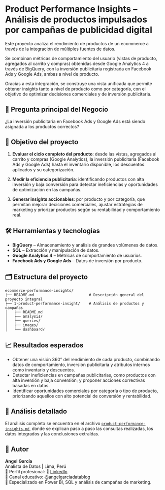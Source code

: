 # Product Performance Insights – Análisis de productos impulsados por campañas de publicidad digital

Este proyecto analiza el rendimiento de productos de un ecommerce a través de la integración de múltiples fuentes de datos. 

Se combinan métricas de comportamiento del usuario (vistas de producto, agregados al carrito y compras) obtenidas desde Google Analytics 4 a través de BigQuery, 
con la inversión publicitaria registrada en Facebook Ads y Google Ads, ambas a nivel de producto.

Gracias a esta integración, se construye una vista unificada que permite obtener insights tanto a nivel de producto como por categoría, 
con el objetivo de optimizar decisiones comerciales y de inversión publicitaria.

## 📍 Pregunta principal del Negocio
¿La inversión publicitaria en Facebook Ads y Google Ads está siendo asignada a los productos correctos?


## 🎯 Objetivo del proyecto
1. **Evaluar el ciclo completo del producto**: desde las vistas,  agregados al carrito y compras (Google Analytics), 
la inversión publicitaria (Facebook Ads y Google Ads) hasta el inventario disponible, los descuentos aplicados y su categorización.

2. **Medir la eficiencia publicitaria**: identificando productos con alta inversión y baja conversión para detectar ineficiencias y oportunidades de optimización en las campañas.

3. **Generar insights accionables**: por producto y por categoría, que permitan mejorar decisiones comerciales, ajustar estrategias de marketing y priorizar productos según su rentabilidad y comportamiento real.


## 🛠️ Herramientas y tecnologías

- **BigQuery** – Almacenamiento y análisis de grandes volúmenes de datos.
- **SQL** – Extracción y manipulación de datos.
- **Google Analytics 4** – Métricas de comportamiento de usuarios.
- **Facebook Ads y Google Ads** – Datos de inversión por producto.


## 🗂️ Estructura del proyecto
```plaintext
ecommerce-performance-insights/
├── README.md                         # Descripción general del proyecto integral
├── 1-product-performance-insight/    # Análisis de productos y campañas
│   ├── README.md                      
│   ├── analysis/
│   ├── queries/
│   ├── images/
│   └── dashboard/
```


## 📈 Resultados esperados

- Obtener una visión 360° del rendimiento de cada producto, combinando datos de comportamiento, inversión publicitaria y atributos internos como inventario y descuentos.
- Detectar ineficiencias en campañas publicitarias, como productos con alta inversión y baja conversión; y proponer acciones correctivas basadas en datos.
- Identificar oportunidades comerciales por categoría o tipo de producto, priorizando aquellos con alto potencial de conversión y rentabilidad.


## 📓 Análisis detallado 

El análisis completo se encuentra en el archivo [`product-performance-insights.md`](product-performance-insights/analisis), donde se explican paso a paso las consultas realizadas, los datos integrados y las conclusiones extraídas.



## 👤 Autor

**Angel García**  
Analista de Datos | Lima, Perú  
👤 Perfil profesional: 🔗 [LinkedIn](https://www.linkedin.com/in/angelgarciachanga)  
🎥 Canal educativo: [@angelgarciadatablog](https://youtube.com/@angelgarciadatablog)  
💼 Especializado en Power BI, SQL y análisis de campañas de marketing.  


